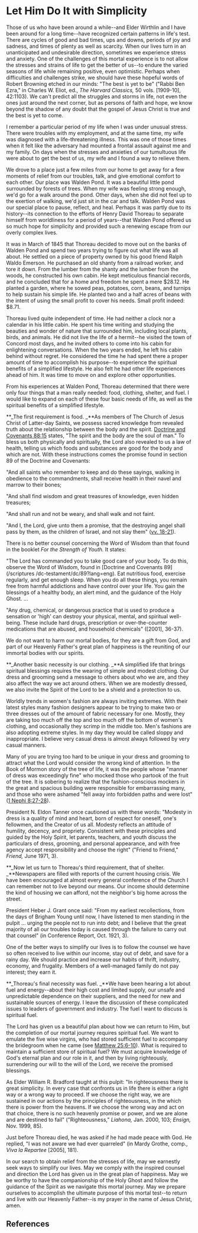 # Let Him Do It with Simplicity

Those of us who have been around a while--and Elder Wirthlin and I have been
around for a long time--have recognized certain patterns in life's test. There
are cycles of good and bad times, ups and downs, periods of joy and sadness,
and times of plenty as well as scarcity. When our lives turn in an
unanticipated and undesirable direction, sometimes we experience stress and
anxiety. One of the challenges of this mortal experience is to not allow the
stresses and strains of life to get the better of us--to endure the varied
seasons of life while remaining positive, even optimistic. Perhaps when
difficulties and challenges strike, we should have these hopeful words of
Robert Browning etched in our minds: "The best is yet to be" ("Rabbi Ben
Ezra," in Charles W. Eliot, ed., _The Harvard Classics,_ 50 vols. [1909-10],
42:1103). We can't predict all the struggles and storms in life, not even the
ones just around the next corner, but as persons of faith and hope, we know
beyond the shadow of any doubt that the gospel of Jesus Christ is true and the
best is yet to come.

I remember a particular period of my life when I was under unusual stress.
There were troubles with my employment, and at the same time, my wife was
diagnosed with a life-threatening illness. This was one of those times when it
felt like the adversary had mounted a frontal assault against me and my
family. On days when the stresses and anxieties of our tumultuous life were
about to get the best of us, my wife and I found a way to relieve them.

We drove to a place just a few miles from our home to get away for a few
moments of relief from our troubles, talk, and give emotional comfort to each
other. Our place was Walden Pond. It was a beautiful little pond surrounded by
forests of trees. When my wife was feeling strong enough, we'd go for a walk
around the pond. Other days, when she did not feel up to the exertion of
walking, we'd just sit in the car and talk. Walden Pond was our special place
to pause, reflect, and heal. Perhaps it was partly due to its history--its
connection to the efforts of Henry David Thoreau to separate himself from
worldliness for a period of years--that Walden Pond offered us so much hope
for simplicity and provided such a renewing escape from our overly complex
lives.

It was in March of 1845 that Thoreau decided to move out on the banks of
Walden Pond and spend two years trying to figure out what life was all about.
He settled on a piece of property owned by his good friend Ralph Waldo
Emerson. He purchased an old shanty from a railroad worker, and tore it down.
From the lumber from the shanty and the lumber from the woods, he constructed
his own cabin. He kept meticulous financial records, and he concluded that for
a home and freedom he spent a mere $28.12. He planted a garden, where he sowed
peas, potatoes, corn, beans, and turnips to help sustain his simple life. He
planted two and a half acres of beans with the intent of using the small
profit to cover his needs. Small profit indeed: $8.71.

Thoreau lived quite independent of time. He had neither a clock nor a calendar
in his little cabin. He spent his time writing and studying the beauties and
wonder of nature that surrounded him, including local plants, birds, and
animals. He did not live the life of a hermit--he visited the town of Concord
most days, and he invited others to come into his cabin for enlightening
conversations. When the two years ended, he left his cabin behind without
regret. He considered the time he had spent there a proper amount of time to
accomplish his purpose--to experience the spiritual benefits of a simplified
lifestyle. He also felt he had other life experiences ahead of him. It was
time to move on and explore other opportunities.

From his experiences at Walden Pond, Thoreau determined that there were only
four things that a man really needed: food, clothing, shelter, and fuel. I
would like to expand on each of these four basic needs of life, as well as the
spiritual benefits of a simplified lifestyle.

**_The first requirement is food. _**As members of The Church of Jesus Christ of Latter-day Saints, we possess sacred knowledge from revealed truth about the relationship between the body and the spirit. [Doctrine and Covenants 88:15](/scriptures/dc-testament/dc/88.15?lang=eng#14) states, "The spirit and the body are the soul of man." To bless us both physically and spiritually, the Lord also revealed to us a law of health, telling us which foods and substances are good for the body and which are not. With these instructions comes the promise found in section 89 of the Doctrine and Covenants:

"And all saints who remember to keep and do these sayings, walking in
obedience to the commandments, shall receive health in their navel and marrow
to their bones;

"And shall find wisdom and great treasures of knowledge, even hidden
treasures;

"And shall run and not be weary, and shall walk and not faint.

"And I, the Lord, give unto them a promise, that the destroying angel shall
pass by them, as the children of Israel, and not slay them" ([vv.
18-21](/scriptures/dc-testament/dc/89.18-21?lang=eng#17)).

There is no better counsel concerning the Word of Wisdom than that found in
the booklet _For the Strength of Youth._ It states:

"The Lord has commanded you to take good care of your body. To do this,
observe the Word of Wisdom, found in [Doctrine and Covenants 89](/scriptures
/dc-testament/dc/89?lang=eng). Eat nutritious food, exercise regularly, and
get enough sleep. When you do all these things, you remain free from harmful
addictions and have control over your life. You gain the blessings of a
healthy body, an alert mind, and the guidance of the Holy Ghost. ...

"Any drug, chemical, or dangerous practice that is used to produce a sensation
or 'high' can destroy your physical, mental, and spiritual well-being. These
include hard drugs, prescription or over-the-counter medications that are
abused, and household chemicals" ([2001], 36-37).

We do not want to harm our mortal bodies, for they are a gift from God, and
part of our Heavenly Father's great plan of happiness is the reuniting of our
immortal bodies with our spirits.

**_Another basic necessity is our clothing. _**A simplified life that brings spiritual blessings requires the wearing of simple and modest clothing. Our dress and grooming send a message to others about who we are, and they also affect the way we act around others. When we are modestly dressed, we also invite the Spirit of the Lord to be a shield and a protection to us.

Worldly trends in women's fashion are always inviting extremes. With their
latest styles many fashion designers appear to be trying to make two or three
dresses out of the amount of fabric necessary for one. Mostly, they are taking
too much off the top and too much off the bottom of women's clothing, and
occasionally they scrimp in the middle too. Men's fashions are also adopting
extreme styles. In my day they would be called sloppy and inappropriate. I
believe very casual dress is almost always followed by very casual manners.

Many of you are trying too hard to be unique in your dress and grooming to
attract what the Lord would consider the wrong kind of attention. In the Book
of Mormon story of the tree of life, it was the people whose "manner of dress
was exceedingly fine" who mocked those who partook of the fruit of the tree.
It is sobering to realize that the fashion-conscious mockers in the great and
spacious building were responsible for embarrassing many, and those who were
ashamed "fell away into forbidden paths and were lost" ([1 Nephi
8:27-28](/scriptures/bofm/1-ne/8.27-28?lang=eng#26)).

President N. Eldon Tanner once cautioned us with these words: "Modesty in
dress is a quality of mind and heart, born of respect for oneself, one's
fellowmen, and the Creator of us all. Modesty reflects an attitude of
humility, decency, and propriety. Consistent with these principles and guided
by the Holy Spirit, let parents, teachers, and youth discuss the particulars
of dress, grooming, and personal appearance, and with free agency accept
responsibility and choose the right" ("Friend to Friend," _Friend,_ June 1971,
3).

**_Now let us turn to Thoreau's third requirement, that of shelter. _**Newspapers are filled with reports of the current housing crisis. We have been encouraged at almost every general conference of the Church I can remember not to live beyond our means. Our income should determine the kind of housing we can afford, not the neighbor's big home across the street.

President Heber J. Grant once said: "From my earliest recollections, from the
days of Brigham Young until now, I have listened to men standing in the pulpit
... urging the people not to run into debt; and I believe that the great
majority of all our troubles today is caused through the failure to carry out
that counsel" (in Conference Report, Oct. 1921, 3).

One of the better ways to simplify our lives is to follow the counsel we have
so often received to live within our income, stay out of debt, and save for a
rainy day. We should practice and increase our habits of thrift, industry,
economy, and frugality. Members of a well-managed family do not pay interest;
they earn it.

**_Thoreau's final necessity was fuel. _**We have been hearing a lot about fuel and energy--about their high cost and limited supply, our unsafe and unpredictable dependence on their suppliers, and the need for new and sustainable sources of energy. I leave the discussion of these complicated issues to leaders of government and industry. The fuel I want to discuss is spiritual fuel.

The Lord has given us a beautiful plan about how we can return to Him, but the
completion of our mortal journey requires spiritual fuel. We want to emulate
the five wise virgins, who had stored sufficient fuel to accompany the
bridegroom when he came (see [Matthew
25:6-10](/scriptures/nt/matt/25.6-10?lang=eng#5)). What is required to
maintain a sufficient store of spiritual fuel? We must acquire knowledge of
God's eternal plan and our role in it, and then by living righteously,
surrendering our will to the will of the Lord, we receive the promised
blessings.

As Elder William R. Bradford taught at this pulpit: "In righteousness there is
great simplicity. In every case that confronts us in life there is either a
right way or a wrong way to proceed. If we choose the right way, we are
sustained in our actions by the principles of righteousness, in the which
there is power from the heavens. If we choose the wrong way and act on that
choice, there is no such heavenly promise or power, and we are alone and are
destined to fail" ("Righteousness," _Liahona,_ Jan. 2000, 103; _Ensign,_ Nov.
1999, 85).

Just before Thoreau died, he was asked if he had made peace with God. He
replied, "I was not aware we had ever quarreled" (in Mardy Grothe, comp.,
_Viva la Repartee_ [2005], 181).

In our search to obtain relief from the stresses of life, may we earnestly
seek ways to simplify our lives. May we comply with the inspired counsel and
direction the Lord has given us in the great plan of happiness. May we be
worthy to have the companionship of the Holy Ghost and follow the guidance of
the Spirit as we navigate this mortal journey. May we prepare ourselves to
accomplish the ultimate purpose of this mortal test--to return and live with
our Heavenly Father--is my prayer in the name of Jesus Christ, amen.

## References

